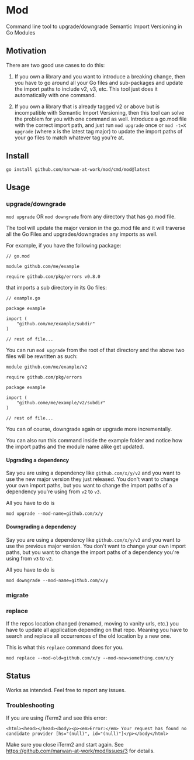 # Mod 

Command line tool to upgrade/downgrade Semantic Import Versioning in Go Modules

## Motivation 

There are two good use cases to do this: 

1. If you own a library and you want to introduce a breaking change, then you have to go around all your Go files and sub-packages and update the import paths to include v2, v3, etc. This tool just does it automatically with one command. 

2. If you own a library that is already tagged v2 or above but is incompatible with Semantic Import Versioning, then 
this tool can solve the problem for you with one command as well. Introduce a go.mod file with the correct import path, and just run `mod upgrade` once or `mod -t=X upgrade` (where x is the latest tag major) to update the import paths of your go files to match whatever tag you're at.

## Install

`go install github.com/marwan-at-work/mod/cmd/mod@latest`

## Usage

### upgrade/downgrade

`mod upgrade` OR `mod downgrade` from any directory that has go.mod file.


The tool will update the major version in the go.mod file and it will 
traverse all the Go Files and upgrades/downgrades any imports as well. 

For example, if you have the following package: 

```
// go.mod

module github.com/me/example

require github.com/pkg/errors v0.8.0
```

that imports a sub directory in its Go files:

```golang
// example.go

package example

import (
    "github.com/me/example/subdir"
)

// rest of file...
```

You can run `mod upgrade` from the root of that directory and the above two files will be rewritten as such: 

```
module github.com/me/example/v2

require github.com/pkg/errors
```

```golang
package example

import (
    "github.come/me/example/v2/subdir"
)

// rest of file...
```

You can of course, downgrade again or upgrade more incrementally. 

You can also run this command inside the example folder 
and notice how the import paths and the module name alike get updated.

#### Upgrading a dependency

Say you are using a dependency like `github.com/x/y/v2` and you want to use the new major version they just released. You don't want to change your own import paths, but you want to change the import paths of a dependency you're using from `v2` to `v3`. 

All you have to do is 

```
mod upgrade --mod-name=github.com/x/y
```

#### Downgrading a dependency

Say you are using a dependency like `github.com/x/y/v3` and you want to use the previous major version. You don't want to change your own import paths, but you want to change the import paths of a dependency you're using from `v3` to `v2`.

All you have to do is

```
mod downgrade --mod-name=github.com/x/y
```

### migrate

### replace

If the repos location changed (renamed, moving to vanity urls, etc.) you have to update all application depending on 
that repo. Meaning you have to search and replace all occurrences of the old location by a new one.

This is what this `replace` command does for you.

```
mod replace --mod-old=github.com/x/y --mod-new=something.com/x/y
```

## Status

Works as intended. Feel free to report any issues.

### Troubleshooting

If you are using iTerm2 and see this error: 

```
<html><head></head><body><p><em>Error:</em> Your request has found no candidate provider [hs="(null)", id="(null)"]</p></body</html>
```

Make sure you close iTerm2 and start again. See https://github.com/marwan-at-work/mod/issues/3 for details. 
